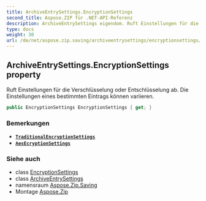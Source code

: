 ```yaml
---
title: ArchiveEntrySettings.EncryptionSettings
second_title: Aspose.ZIP für .NET-API-Referenz
description: ArchiveEntrySettings eigendom. Ruft Einstellungen für die Verschlüsselung oder Entschlüsselung ab. Die Einstellungen eines bestimmten Eintrags können variieren.
type: docs
weight: 30
url: /de/net/aspose.zip.saving/archiveentrysettings/encryptionsettings/
---
```

## ArchiveEntrySettings.EncryptionSettings property

Ruft Einstellungen für die Verschlüsselung oder Entschlüsselung ab. Die Einstellungen eines bestimmten Eintrags können variieren.

```csharp
public EncryptionSettings EncryptionSettings { get; }
```

### Bemerkungen

* **[`TraditionalEncryptionSettings`](../../traditionalencryptionsettings/)**
* **[`AesEcryptionSettings`](../../aesecryptionsettings/)**

### Siehe auch

* class [EncryptionSettings](../../encryptionsettings/)
* class [ArchiveEntrySettings](../)
* namensraum [Aspose.Zip.Saving](../../archiveentrysettings/)
* Montage [Aspose.Zip](../../../)


